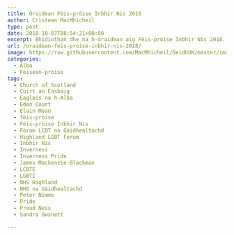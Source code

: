 ```yaml
---
title: Òraidean Fèis-pròise Inbhir Nis 2018
author: Crìstean MacMhìcheil
type: post
date: 2018-10-07T08:54:21+00:00
excerpt: Bhidiothan dhe na h-òraidean aig Fèis-pròise Inbhir Nis 2018.
url: /oraidean-feis-proise-inbhir-nis-2018/
image: https://raw.githubusercontent.com/MacMhicheil/GeidhUK/master/images/.jpg
categories:
  - Alba
  - Fèisean-pròise
tags:
  - Church of Scotland
  - Cùirt an Easbaig
  - Eaglais na h-Alba
  - Eden Court
  - Elain Mean
  - fèis-pròise
  - Fèis-pròise Inbhir Nis
  - Fòram LCDT na Gàidhealtachd
  - Highland LGBT Forum
  - Inbhir Nis
  - Inverness
  - Inverness Pride
  - James Mackenzie-Blackman
  - LCDTE
  - LGBTI
  - NHS Highland
  - NHS na Gàidhealtachd
  - Peter Nimmo
  - Pride
  - Proud Ness
  - Sandra Owsnett

---
```

<p style="text-align: center;">
</p>

<p style="text-align: center;">
</p>

<p style="text-align: center;">
</p>

<p style="text-align: center;">
</p>

